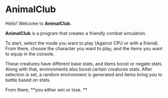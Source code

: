 # AnimalClub
Hello! Welcome to **AnimalClub.** <br>

**AnimalClub** is a program that creates a friendly combat simulation. 
 
To start, select the mode you want to play (Against CPU or with a friend). From there, choose the character you want to play, and the items you want to equip in the console. 

These creatures have different base stats, and items boost or negate stats. Along with that, environments also boost certain creatures stats. After selection is set, a random environment is generated and items bring you to battle based on stats. 

From there, **you either win or lose. **